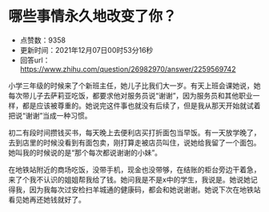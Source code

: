 # 哪些事情永久地改变了你？
- 点赞数：9358
- 更新时间：2021年12月07日00时53分16秒
- 回答url：https://www.zhihu.com/question/26982970/answer/2259569742
<body>
 <p data-pid="Iq6gA9S2">小学三年级的时候来了个新班主任，她儿子比我们大一岁。有天上班会课她说，她每次带儿子去萨莉亚吃饭，都要求他对服务员说“谢谢”，因为服务员和其他职业一样，都是应该被尊重的。她说完这件事也就没有后续了，但是我从那天开始就试着把说“谢谢”当成一种习惯。</p>
 <p data-pid="DHOzQCUu">初二有段时间攒钱买书，每天晚上去便利店买打折面包当早饭。有一天放学晚了，去到店里的时候没看到有面包卖，刚打算走被店员叫住，说她给我留了一个面包。她叫我的时候说的是“那个每次都说谢谢的小妹”。</p>
 <p data-pid="2eltQ8Ez">在地铁站附近的商场吃饭，没带手机，现金也没带够，在结账的柜台旁边干着急，来了个我不认识的姐姐帮我给了钱。她问我是不是x中的学生，我说是。她说她记得我，因为我每次过安检扫羊城通的健康码，都会和她说谢谢。她说下次在地铁站看见她再还她钱就好了。</p>
</body>